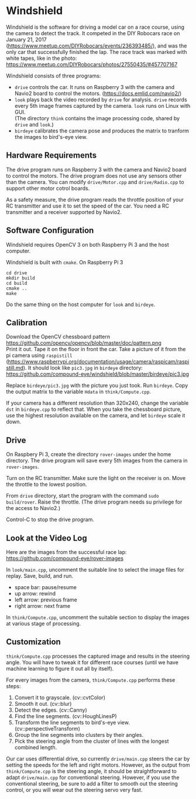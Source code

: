 # Windshield
Windshield is the software for driving a model car on a race course, using the camera to detect the track. It competed in
the DIY Robocars race on January 21, 2017 (https://www.meetup.com/DIYRobocars/events/236393485/), and was the only car that
successfully finished the lap. The race track was marked with white tapes, like in the photo:
https://www.meetup.com/DIYRobocars/photos/27550435/#457707167

Windshield consists of three programs:
* `drive` controls the car. It runs on Raspberry 3 with the camera and Navio2 board to control the motors.
   (https://docs.emlid.com/navio2/)
* `look` plays back the video recorded by `drive` for analysis. `drive` records every 5th image frames captured by the camera.
  `look` runs on Linux with GUI.  
  (The directory `think` contains the image processing code, shared by `drive` and `look`.)
* `birdeye` calibrates the camera pose and produces the matrix to tranform the images to bird's-eye view.

## Hardware Requirements
The drive program runs on Raspberry 3 with the camera and Navio2 board to control the motors. The drive program does not use
any sensors other than the camera. You can modify `drive/Motor.cpp` and `drive/Radio.cpp` to support other motor cotrol boards.

As a safety measure, the drive program reads the throttle position of your RC transmitter and use it to set the speed of
the car. You need a RC transmitter and a receiver supported by Navio2.

## Software Configuration
Windshield requires OpenCV 3 on both Raspberry Pi 3 and the host computer.

Windshield is built with `cmake`. On Raspberry Pi 3
```
cd drive
mkdir build
cd build
cmake ..
make
```
Do the same thing on the host computer for `look` and `birdeye`.

## Calibration
Download the OpenCV chessboard pattern https://github.com/opencv/opencv/blob/master/doc/pattern.png  
Print it out. Tape it on the floor in front the car. Take a picture of it from the pi camera using `raspistill`
(https://www.raspberrypi.org/documentation/usage/camera/raspicam/raspistill.md). It should look like `pic3.jpg` in `birdeye`
directory: https://github.com/compound-eye/windshield/blob/master/birdeye/pic3.jpg

Replace `birdeye/pic3.jpg` with the picture you just took. Run `birdeye`. Copy the output matrix to the variable `Hdata` in
`think/Compute.cpp`.

If your camera has a different resolution than 320x240, change the variable `dst` in `birdeye.cpp` to reflect that. When you
take the chessboard picture, use the highest resolution available on the camera, and let `birdeye` scale it down.

## Drive
On Raspbery Pi 3, create the directory `rover-images` under the home directory. The drive program will save every 5th images
from the camera in `rover-images`.

Turn on the RC transmitter. Make sure the light on the receiver is on. Move the throttle to the lowest position.

From `drive` directory, start the program with the command `sudo build/rover`. Raise the throttle.
(The drive program needs su privilege for the access to Navio2.)

Control-C to stop the drive program.

## Look at the Video Log
Here are the images from the successful race lap: https://github.com/compound-eye/rover-images

In `look/main.cpp`, uncomment the suitable line to select the image files for replay. Save, build, and run.

* space bar: pause/resume
* up arrow: rewind
* left arrow: previous frame
* right arrow: next frame

In `think/Compute.cpp`, uncomment the suitable section to display the images at various stage of processing.

## Customization
`think/Compute.cpp` processes the captured image and results in the steering angle. You will have to tweak it for different
race courses (until we have machine learning to figure it out all by itself).

For every images from the camera, `think/Compute.cpp` performs these steps:

1. Convert it to grayscale. (cv::cvtColor)
2. Smooth it out. (cv::blur)
3. Detect the edges. (cv::Canny)
4. Find the line segments. (cv::HoughLinesP)
5. Transform the line segments to bird's-eye view. (cv::perspectiveTransform)
6. Group the line segments into clusters by their angles.
7. Pick the steering angle from the cluster of lines with the longest combined length.

Our car uses differential drive, so currently `drive/main.cpp` steers the car by setting the speeds for the left and right
motors. However, as the output from `think/Compute.cpp` is the steering angle, it should be straightforward to adapt
`drive/main.cpp` for conventional steering. However, if you use the conventional steering, be sure to add a filter to smooth
out the steering control, or you will wear out the steering servo very fast.
